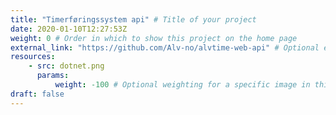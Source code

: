 ```yaml
---
title: "Timerføringssystem api" # Title of your project
date: 2020-01-10T12:27:53Z
weight: 0 # Order in which to show this project on the home page
external_link: "https://github.com/Alv-no/alvtime-web-api" # Optional external link instead of modal
resources:
    - src: dotnet.png
      params:
          weight: -100 # Optional weighting for a specific image in this project folder
draft: false
---
```


